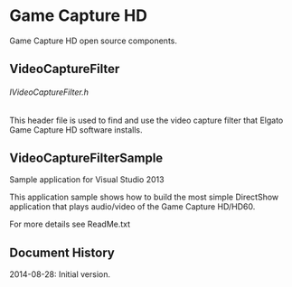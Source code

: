 Game Capture HD
===============

Game Capture HD open source components.

VideoCaptureFilter
-------------------

###### IVideoCaptureFilter.h  
This header file is used to find and use the video capture filter that Elgato Game Capture HD software installs. 


VideoCaptureFilterSample
------------------------
Sample application for Visual Studio 2013

This application sample shows how to build the most simple DirectShow application that plays audio/video of the Game Capture HD/HD60.

For more details see ReadMe.txt


Document History
----------------
2014-08-28: Initial version.
